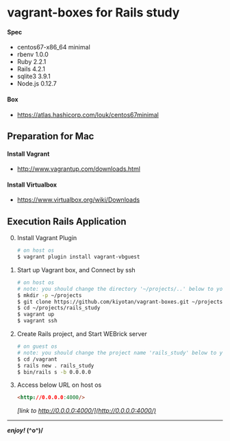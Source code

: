 # vagrant-boxes for Rails study

#### Spec
* centos67-x86_64 minimal  
* rbenv 1.0.0  
* Ruby 2.2.1  
* Rails 4.2.1  
* sqlite3 3.9.1  
* Node.js 0.12.7  

#### Box
* https://atlas.hashicorp.com/louk/centos67minimal  

## Preparation for Mac

#### Install Vagrant
* http://www.vagrantup.com/downloads.html

#### Install Virtualbox
* https://www.virtualbox.org/wiki/Downloads

## Execution Rails Application

0. Install Vagrant Plugin
    ```sh
    # on host os
    $ vagrant plugin install vagrant-vbguest
    ```

0.  Start up Vagrant box, and Connect by ssh
    ```sh
    # on host os
    # note: you should change the directory '~/projects/..' below to your directories
    $ mkdir -p ~/projects
    $ git clone https://github.com/kiyotan/vagrant-boxes.git ~/projects/rails_study
    $ cd ~/projects/rails_study
    $ vagrant up
    $ vagrant ssh
    ```

0. Create Rails project, and Start WEBrick server
    ```sh
    # on guest os
    # note: you should change the project name 'rails_study' below to your project
    $ cd /vagrant
    $ rails new . rails_study
    $ bin/rails s -b 0.0.0.0
    ```

0. Access below URL on host os
    ```html
    <http://0.0.0.0:4000/>
    ```
    _[link to http://0.0.0.0:4000/](http://0.0.0.0:4000/)_

---

**_enjoy!_  (^o^)/**


